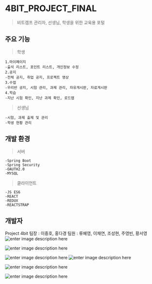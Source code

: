 # 4BIT_PROJECT_FINAL

>비트캠프 관리자, 선생님, 학생을 위한 교육용 포털 

## 주요 기능

	

> 학생

	1.마이페이지
	-출석 리스트, 포인트 리스트, 개인정보 수정
	2.공지
	-전체 공지, 취업 공지, 프로젝트 영상
	3.수업
	-우리반 공지, 시험 관리, 과제 관리, 자유게시판, 자료게시판
	4.학습
	-지난 시험 확인, 지난 과제 확인, 로드맵
	
	

> 선생님

	-시험, 과제 출제 및 관리
	-학생 현황 관리
	

## 개발 환경

> 서버
> 
	-Spring Boot
	-Spring Security
	-OAUTH2.0
	-MYSQL
	
>클라이언트
>
	-JS ES6
	-REACT
	-REDUX
	-REACTSTRAP

## 개발자
Project 4bit
팀장 : 이중호, 홍다경
팀원 : 류혜영, 이채연, 조성현, 주영빈, 황서영![enter image description here](https://lh3.googleusercontent.com/70vL65-iUczmquVSM0nZctImXOafHGZZIqtyoqt-urHpHADuXBevYSShr9arLuoJWE-uqhKqb8U "메인-상")

![enter image description here](https://lh3.googleusercontent.com/heM1JXUFY4XuhaWoXqFS0GQLdfRKMBNgMJsmhGSy68gWSoT3sb67SDWObQalTTWmP-DV2ULRl2A "메인-하")

![enter image description here](https://lh3.googleusercontent.com/i4OZLdcxHMwH8lEqaXoDR3sgatS1zU_5zKpqI8EwLAEQ1G4A8ebkdL7CgkMH8TrTxieFXgDebYs "내정보")
![enter image description here](https://lh3.googleusercontent.com/S_-91KZChcK_FbF5n4f7T-CxrKxjS7nh1M-RfdK2TT6WAD5cjj4TMEi7TPnx1oXRFGMCZ1x5nls "포인트")

![enter image description here](https://lh3.googleusercontent.com/jZK9yFyszi6KXLhHvyuYLM1IHCHMs49yGA0rraT31Iq_Di3kadVVHr9X7SQF0X202HgiiiSFu-8 "출석")

![enter image description here](https://lh3.googleusercontent.com/Vz-y07GvVrWxCJ0oymLB64IX23vRc0HIlnNDcymmemkUqzFAtCSuOArv6FXXA9zbGpu9SdSQK_g "게시판리스트")

<!--stackedit_data:
eyJoaXN0b3J5IjpbLTEwODA1ODY2MzIsLTUxOTA0NTE4MywtMj
A0Nzg2OTI1NSwxMDkyNTg4NjAsLTE3OTQxMTE2NDUsMjEyNDk2
ODY5NywtNDE2MTU1Nzc5LC0xOTc1OTc5NTk3XX0=
-->